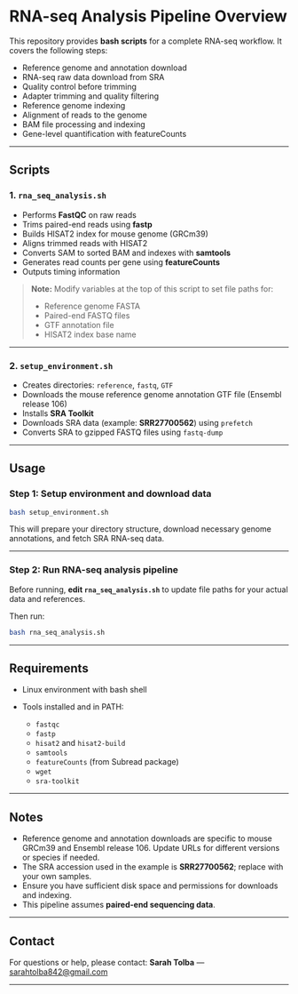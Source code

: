 # RNA-seq Analysis Pipeline Overview

This repository provides **bash scripts** for a complete RNA-seq workflow. It covers the following steps:

* Reference genome and annotation download
* RNA-seq raw data download from SRA
* Quality control before trimming
* Adapter trimming and quality filtering
* Reference genome indexing
* Alignment of reads to the genome
* BAM file processing and indexing
* Gene-level quantification with featureCounts

---

## Scripts

### 1. `rna_seq_analysis.sh`

* Performs **FastQC** on raw reads
* Trims paired-end reads using **fastp**
* Builds HISAT2 index for mouse genome (GRCm39)
* Aligns trimmed reads with HISAT2
* Converts SAM to sorted BAM and indexes with **samtools**
* Generates read counts per gene using **featureCounts**
* Outputs timing information

> **Note:** Modify variables at the top of this script to set file paths for:
>
> * Reference genome FASTA
> * Paired-end FASTQ files
> * GTF annotation file
> * HISAT2 index base name

---

### 2. `setup_environment.sh`

* Creates directories: `reference`, `fastq`, `GTF`
* Downloads the mouse reference genome annotation GTF file (Ensembl release 106)
* Installs **SRA Toolkit**
* Downloads SRA data (example: **SRR27700562**) using `prefetch`
* Converts SRA to gzipped FASTQ files using `fastq-dump`

---

## Usage

### Step 1: Setup environment and download data

```bash
bash setup_environment.sh
```

This will prepare your directory structure, download necessary genome annotations, and fetch SRA RNA-seq data.

---

### Step 2: Run RNA-seq analysis pipeline

Before running, **edit `rna_seq_analysis.sh`** to update file paths for your actual data and references.

Then run:

```bash
bash rna_seq_analysis.sh
```

---

## Requirements

* Linux environment with bash shell
* Tools installed and in PATH:

  * `fastqc`
  * `fastp`
  * `hisat2` and `hisat2-build`
  * `samtools`
  * `featureCounts` (from Subread package)
  * `wget`
  * `sra-toolkit`

---

## Notes

* Reference genome and annotation downloads are specific to mouse GRCm39 and Ensembl release 106. Update URLs for different versions or species if needed.
* The SRA accession used in the example is **SRR27700562**; replace with your own samples.
* Ensure you have sufficient disk space and permissions for downloads and indexing.
* This pipeline assumes **paired-end sequencing data**.

---

## Contact

For questions or help, please contact:
**Sarah Tolba** — [sarahtolba842@gmail.com](mailto:sarahtolba842@gmail.com)

---

